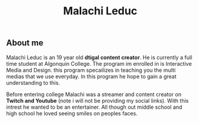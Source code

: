<!DOCTYPE html>
<html lang="en"> </html>
<head>
   <meta charset="UTF-8">
   <title>Malachi Leduc</title>
</head>
<body>
   <header>
      <h1>Malachi Leduc</h1>
   </header>
   <main>
      <article>
         <h2>About me</h2>
         <p>
            Malachi Leduc is an 19 year old <b>dtigal content creator</b>. He is currently a full time student at Algonquin College.
            The program im enrolled in is Interactive Media and Design. this program specailizes in teaching you the multi medias that we use everyday.
            In this program he hope to gain a great understanding to this.  
         </p>
         <p>
            Before entering college Malachi was a streamer and content creator on <b>Twitch and Youtube</b> (note i will not be providing my social links).
            With this intrest he wanted to be an entertainer. All though out middle school and high school he loved seeing smiles on peoples faces.
         </p>
      </article>
   </main>
</body>
